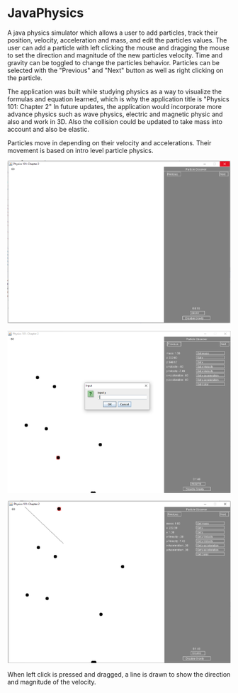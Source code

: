 # JavaPhysics

A java physics simulator which allows a user to add particles, track their position, velocity, acceleration and mass, and edit the particles values. The user can add a particle with left clicking the mouse and dragging the mouse to set the direction and magnitude of the new particles velocity. Time and gravity can be toggled to change the particles behavior. Particles can be selected with the "Previous" and "Next" button as well as right clicking on the particle. 

The application was built while studying physics as a way to visualize the formulas and equation learned, which is why the application title is "Physics 101: Chapter 2" In future updates, the application would incorporate more advance physics such as wave physics, electric and magnetic physic and also and work in 3D. Also the collision could be updated to take mass into account and also be elastic.

Particles move in depending on their velocity and accelerations. Their movement is based on intro level particle physics.

![Screen1](./Screenshots/StartScreen.png)

![Screen2](./Screenshots/Screen1.png)

![Screen4](./Screenshots/Screen3.png)

When left click is pressed and dragged, a line is drawn to show the direction and magnitude of the velocity.
